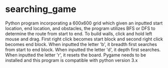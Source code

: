 # searching_game
Python program incorporating a 600x600 grid which given an inputted start location, end location, and obstacles, 
the program utilizes BFS or DFS to determine the route from start to end. To build walls, click and hold left mouse
and drag. First right click becomes start block and second right click becomes end block. When inputted the letter 'b',
it breadth first searches from start to end block. When inputted the letter 'd', it depth first searches. When inputted 
the letter 'r', it resets the board. Pygame needs to be installed and this program is compatible with python version 3.x
